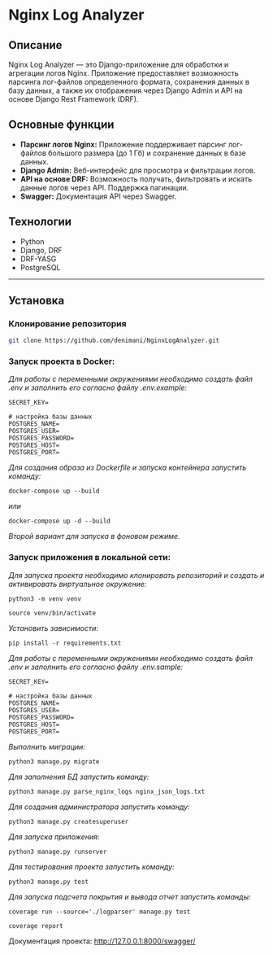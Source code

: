 # Nginx Log Analyzer

## Описание

Nginx Log Analyzer — это Django-приложение для обработки и агрегации логов Nginx. Приложение предоставляет возможность парсинга лог-файлов определенного формата, сохранения данных в базу данных, а также их отображения через Django Admin и API на основе Django Rest Framework (DRF).

## Основные функции

- **Парсинг логов Nginx:** Приложение поддерживает парсинг лог-файлов большого размера (до 1 Гб) и сохранение данных в базе данных.
- **Django Admin:** Веб-интерфейс для просмотра и фильтрации логов.
- **API на основе DRF:** Возможность получать, фильтровать и искать данные логов через API. Поддержка пагинации.
- **Swagger:** Документация API через Swagger.

## Технологии
* Python
* Django, DRF
* DRF-YASG
* PostgreSQL
---
## Установка

### Клонирование репозитория
```bash
git clone https://github.com/denimani/NginxLogAnalyzer.git
```
### Запуск проекта в Docker:
_Для работы с переменными окружениями необходимо создать файл .env и заполнить его согласно файлу .env.example:_
```
SECRET_KEY=

# настройка базы данных
POSTGRES_NAME=
POSTGRES_USER=
POSTGRES_PASSWORD=
POSTGRES_HOST=
POSTGRES_PORT=
```
_Для создания образа из Dockerfile и запуска контейнера запустить команду:_
```
docker-compose up --build
```
_или_
```
docker-compose up -d --build
```
_Второй вариант для запуска в фоновом режиме._

### Запуск приложения в локальной сети:
_Для запуска проекта необходимо клонировать репозиторий и создать и активировать виртуальное окружение:_ 
```
python3 -m venv venv

source venv/bin/activate
```
_Установить зависимости:_
```
pip install -r requirements.txt
```
_Для работы с переменными окружениями необходимо создать файл .env и заполнить его согласно файлу .env.sample:_
```
SECRET_KEY=

# настройка базы данных
POSTGRES_NAME=
POSTGRES_USER=
POSTGRES_PASSWORD=
POSTGRES_HOST=
POSTGRES_PORT=
```
_Выполнить миграции:_
```
python3 manage.py migrate
```
_Для заполнения БД запустить команду:_

```
python3 manage.py parse_nginx_logs nginx_json_logs.txt 
```

_Для создания администратора запустить команду:_

```
python3 manage.py createsuperuser
```

_Для запуска приложения:_

```
python3 manage.py runserver
```

_Для тестирования проекта запустить команду:_

```
python3 manage.py test
```

_Для запуска подсчета покрытия и вывода отчет запустить команды:_

```
coverage run --source='./logparser' manage.py test

coverage report
```

Документация проекта: http://127.0.0.1:8000/swagger/

